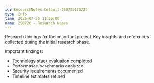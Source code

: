 ```yaml
---
id: ResearchNotes-Default-250729120225
type: Info
time: 2025-07-26 11:30:00
name: 250726 - Research Notes
---
```

Research findings for the important project. Key insights and references collected during the initial research phase.

Important findings:
- Technology stack evaluation completed
- Performance benchmarks analyzed
- Security requirements documented
- Timeline estimates refined
